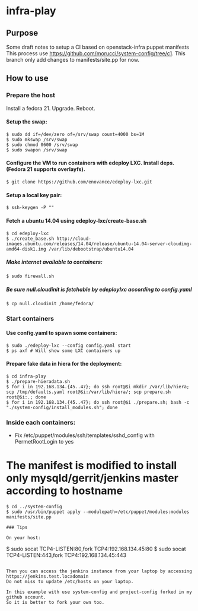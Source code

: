 # infra-play

## Purpose

Some draft notes to setup a CI based on openstack-infra puppet manifests
This process use https://github.com/morucci/system-config/tree/c1. This branch
only add changes to manifests/site.pp for now.

## How to use

### Prepare the host

Install a fedora 21. Upgrade. Reboot.

#### Setup the swap:
```
$ sudo dd if=/dev/zero of=/srv/swap count=4000 bs=1M
$ sudo mkswap /srv/swap
$ sudo chmod 0600 /srv/swap
$ sudo swapon /srv/swap
```

#### Configure the VM to run containers with edeploy LXC. Install deps. (Fedora 21 supports overlayfs).
```
$ git clone https://github.com/enovance/edeploy-lxc.git
```

#### Setup a local key pair:
```
$ ssh-keygen -P ""
```

#### Fetch a ubuntu 14.04 using edeploy-lxc/create-base.sh
```
$ cd edeploy-lxc
$ ./create_base.sh http://cloud-images.ubuntu.com/releases/14.04/release/ubuntu-14.04-server-cloudimg-amd64-disk1.img /var/lib/debootstrap/ubuntu14.04
```

##### Make internet available to containers:
```
$ sudo firewall.sh
```

##### Be sure null.cloudinit is fetchable by edeploylxc according to config.yaml
```
$ cp null.cloudinit /home/fedora/
```

### Start containers

#### Use config.yaml to spawn some containers:
```
$ sudo ./edeploy-lxc --config config.yaml start
$ ps axf # Will show some LXC containers up
```

#### Prepare fake data in hiera for the deployment:
```
$ cd infra-play
$ ./prepare-hieradata.sh
$ for i in 192.168.134.{45..47}; do ssh root@$i mkdir /var/lib/hiera; scp /tmp/defaults.yaml root@$i:/var/lib/hiera/; scp prepare.sh root@$i:.; done
$ for i in 192.168.134.{45..47}; do ssh root@$i ./prepare.sh; bash -c "./system-config/install_modules.sh"; done
```

### Inside each containers:
- Fix /etc/puppet/modules/ssh/templates/sshd_config with PermetRootLogin to yes
# The manifest is modified to install only mysqld/gerrit/jenkins master according to hostname
```
$ cd ../system-config
$ sudo /usr/bin/puppet apply --modulepath=/etc/puppet/modules:modules manifests/site.pp

### Tips

On your host:
```
$ sudo socat TCP4-LISTEN:80,fork TCP4:192.168.134.45:80
$ sudo socat TCP4-LISTEN:443,fork TCP4:192.168.134.45:443
```

Then you can access the jenkins instance from your laptop by accessing https://jenkins.test.locadomain
Do not miss to update /etc/hosts on your laptop.

In this example with use system-config and project-config forked in my github account.
So it is better to fork your own too.
